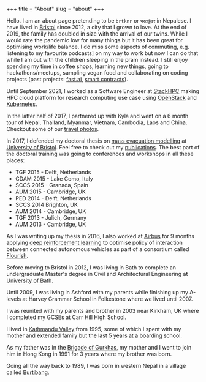 +++
title = "About"
slug = "about"
+++

Hello. I am an about page pretending to be `brtknr` or `भरतकुँवर` in Nepalese. I
have lived in [Bristol][bristol] since 2012, a city that I grown to love. At
the end of 2019, the family has doubled in size with the arrival of our twins.
While I would rate the pandemic low for many things but it has been great for
optimising work/life balance. I do miss some aspects of commuting, e.g.
listening to my favourite podcasts] on my way to work but now I can do that
while I am out with the children sleeping in the pram instead. I still enjoy
spending my time in coffee shops, learning new things, going to
hackathons/meetups, sampling vegan food and collaborating on coding projects
(past projects: [fast.ai][fastai], [smart contracts][strangelabs]).

Until September 2021, I worked as a Software Engineer at [StackHPC][stackhpc]
making HPC cloud platform for research computing use case using
[OpenStack][openstack] and [Kubernetes][kubernetes].

In the latter half of 2017, I partnered up with Kyla and went on a 6 month tour
of Nepal, Thailand, Myanmar, Vietnam, Cambodia, Laos and China. Checkout some
of our [travel photos][kylaandbharatinasia].

In 2017, I defended my doctoral thesis on [mass evacuation modelling][massevac]
at [University of Bristol][buncaer]. Feel free to check out my
[publications][scholar]. The best part of the doctoral training was going to
conferences and workshops in all these places:

- TGF 2015 - Delft, Netherlands
- CDAM 2015 - Lake Como, Italy
- SCCS 2015 - Granada, Spain
- AUM 2015 - Cambridge, UK
- PED 2014 - Delft, Netherlands
- SCCS 2014 Brighton, UK
- AUM 2014 - Cambridge, UK
- TGF 2013 - Julich, Germany
- AUM 2013 - Cambridge, UK

As I was writing up my thesis in 2016, I also worked at [Airbus][agi] for 9
months applying [deep reinforcement learning][drl] to optimise policy of
interaction between connected autonomous vehicles as part of a consortium
called [Flourish][flourish].

Before moving to Bristol in 2012, I was living in Bath to complete an
undergraduate Master's degree in Civil and Architectural Engineering at
[University of Bath][6east].

Until 2009, I was living in Ashford with my parents while finishing up my
A-levels at Harvey Grammar School in Folkestone where we lived until 2007.

I was reunited with my parents and brother in 2003 near Kirkham, UK where I
completed my GCSEs at Carr Hill High School.

I lived in [Kathmandu Valley][kunwar-bhawan] from 1995, some of which I spent
with my mother and extended family but the last 5 years at a boarding school.

As my father was in the [Brigade of Gurkhas][gurkhas], my mother and I went to
join him in Hong Kong in 1991 for 3 years where my brother was born.

Going all the way back to 1989, I was born in western Nepal in a village called
[Burtibang][burtibang].

[kunwar-bhawan]: https://www.openstreetmap.org/way/326499217
[gurkhas]: https://www.army.mod.uk/who-we-are/corps-regiments-and-units/brigade-of-gurkhas
[burtibang]: https://www.openstreetmap.org/relation/5816730
[stackhpc]: https://www.stackhpc.com
[openstack]: https://www.openstack.org
[kubernetes]: https://www.kubernetes.io
[bristol]: https://www.openstreetmap.org/relation/5746665
[buncaer]: https://www.openstreetmap.org/way/326566712
[6east]: https://www.openstreetmap.org/way/87256470
[website]: https://brtknr.github.io
[osm]: http://openstreetmap.org
[massevac]: https://massevac.github.io
[flourish]: http://www.flourishmobility.com
[drl]: https://deepmind.com/blog/deep-reinforcement-learning
[agi]: https://www.linkedin.com/company/airbus-group-innovations
[scholar]: https://scholar.google.co.uk/citations?user=1j1MYeoAAAAJ
[fastai]: https://forums.fast.ai
[strangelabs]: https://github.com/strange-labs-uk
[kylaandbharatinasia]: https://www.instagram.com/explore/tags/kylaandbharatinasia/
